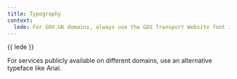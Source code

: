 ```yaml
---
title: Typography
context:
  lede: For GOV.UK domains, always use the GDS Transport Website font in Light and Bold.
---
```


{{ lede }}

For services publicly available on different domains, use an alternative typeface like Arial.

